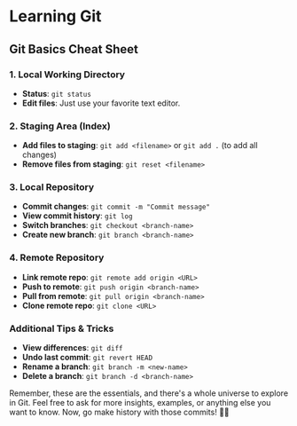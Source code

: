# Learning Git


## Git Basics Cheat Sheet

### 1. **Local Working Directory**

- **Status**: `git status`
- **Edit files**: Just use your favorite text editor.

### 2. **Staging Area (Index)**

- **Add files to staging**: `git add <filename>` or `git add .` (to add all changes)
- **Remove files from staging**: `git reset <filename>`

### 3. **Local Repository**

- **Commit changes**: `git commit -m "Commit message"`
- **View commit history**: `git log`
- **Switch branches**: `git checkout <branch-name>`
- **Create new branch**: `git branch <branch-name>`

### 4. **Remote Repository**

- **Link remote repo**: `git remote add origin <URL>`
- **Push to remote**: `git push origin <branch-name>`
- **Pull from remote**: `git pull origin <branch-name>`
- **Clone remote repo**: `git clone <URL>`

### **Additional Tips & Tricks**

- **View differences**: `git diff`
- **Undo last commit**: `git revert HEAD`
- **Rename a branch**: `git branch -m <new-name>`
- **Delete a branch**: `git branch -d <branch-name>`

Remember, these are the essentials, and there's a whole universe to explore in Git. Feel free to ask for more insights, examples, or anything else you want to know. Now, go make history with those commits! 🚀🔥
